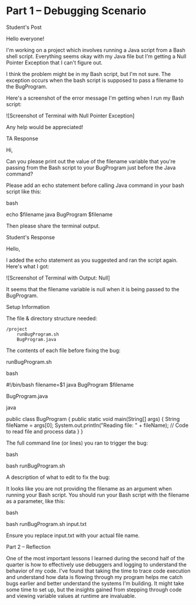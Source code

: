 # Part 1 – Debugging Scenario

Student's Post

Hello everyone!

I'm working on a project which involves running a Java script from a Bash shell script. Everything seems okay with my Java file but I'm getting a Null Pointer Exception that I can't figure out.

I think the problem might be in my Bash script, but I'm not sure. The exception occurs when the bash script is supposed to pass a filename to the BugProgram.

Here's a screenshot of the error message I'm getting when I run my Bash script:

![Screenshot of Terminal with Null Pointer Exception]

Any help would be appreciated!

TA Response

Hi,

Can you please print out the value of the filename variable that you're passing from the Bash script to your BugProgram just before the Java command?

Please add an echo statement before calling Java command in your bash script like this:

bash

echo $filename
java BugProgram $filename

Then please share the terminal output.

Student's Response

Hello,

I added the echo statement as you suggested and ran the script again. Here's what I got:

![Screenshot of Terminal with Output: Null]

It seems that the filename variable is null when it is being passed to the BugProgram.

Setup Information

The file & directory structure needed:

    /project
        runBugProgram.sh
        BugProgram.java

The contents of each file before fixing the bug:

runBugProgram.sh

bash

#!/bin/bash
filename=$1
java BugProgram $filename

BugProgram.java

java

public class BugProgram {
  public static void main(String[] args) {
    String fileName = args[0];
    System.out.println("Reading file: " + fileName);
    // Code to read file and process data
  }
}

The full command line (or lines) you ran to trigger the bug:

bash

bash runBugProgram.sh

A description of what to edit to fix the bug:

It looks like you are not providing the filename as an argument when running your Bash script. You should run your Bash script with the filename as a parameter, like this:

bash

bash runBugProgram.sh input.txt

Ensure you replace input.txt with your actual file name.

Part 2 – Reflection

One of the most important lessons I learned during the second half of the quarter is how to effectively use debuggers and logging to understand the behavior of my code. I've found that taking the time to trace code execution and understand how data is flowing through my program helps me catch bugs earlier and better understand the systems I'm building. It might take some time to set up, but the insights gained from stepping through code and viewing variable values at runtime are invaluable.
